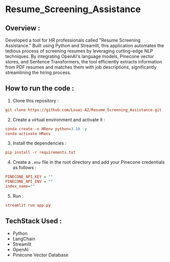 # Resume_Screening_Assistance


## Overview : 

Developed a tool for HR professionals called "Resume Screening Assistance." Built using Python and Streamlit, this application automates the tedious process of screening resumes by leveraging cutting-edge NLP techniques. By integrating OpenAI's language models, Pinecone vector stores, and Sentence Transformers, the tool efficiently extracts information from PDF resumes and matches them with job descriptions, significantly streamlining the hiring process.


## How to run the code :

1. Clone this repository :
```ini
git clone https://github.com/Louai-AZ/Resume_Screening_Assistance.git
```
2. Create a virtual environment and activate it :
```ini
conda create -n HRenv python=3.10 -y 
conda activate HRenv 
```
3. Install the dependencies : 
```ini
pip install -r requirements.txt
```
4. Create a `.env` file in the root directory and add your Pinecone credentials as follows :

```ini
PINECONE_API_KEY = ""
PINECONE_API_ENV = ""
index_name=""
```

5. Run :
```ini
streamlit run app.py
```


## TechStack Used : 
- Python
- LangChain
- Streamlit
- OpenAI
- Pinecone Vector Database
